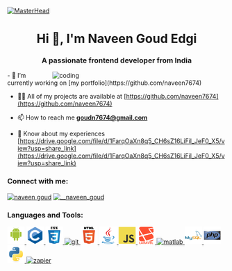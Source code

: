 [![MasterHead](https://tse3.mm.bing.net/th?id=OIP.uu_2WOK0i3fEYUG3gAcqfAHaFS&pid=Api&P=0
)](https://github.com/naveen7674
)
<h1 align="center">Hi 👋, I'm Naveen Goud Edgi</h1>
<h3 align="center">A passionate frontend developer from India</h3>
<img align="right" alt="coding" width="400" scr="https://tse2.mm.bing.net/th?id=OIP.o_ilKFHt21t3KjPlG8a8zAHaFj&pid=Api&P=0">
- 🔭 I’m currently working on [my portfolio](https://github.com/naveen7674)

- 👨‍💻 All of my projects are available at [https://github.com/naveen7674](https://github.com/naveen7674)

- 📫 How to reach me **goudn7674@gmail.com**

- 📄 Know about my experiences [https://drive.google.com/file/d/1FarqOaXn8q5_CH6sZ16LiFil_JeF0_X5/view?usp=share_link](https://drive.google.com/file/d/1FarqOaXn8q5_CH6sZ16LiFil_JeF0_X5/view?usp=share_link)

<h3 align="left">Connect with me:</h3>
<p align="left">
<a href="https://linkedin.com/in/naveen goud" target="blank"><img align="center" src="https://raw.githubusercontent.com/rahuldkjain/github-profile-readme-generator/master/src/images/icons/Social/linked-in-alt.svg" alt="naveen goud" height="30" width="40" /></a>
<a href="https://instagram.com/__naveen_goud" target="blank"><img align="center" src="https://raw.githubusercontent.com/rahuldkjain/github-profile-readme-generator/master/src/images/icons/Social/instagram.svg" alt="__naveen_goud" height="30" width="40" /></a>
</p>

<h3 align="left">Languages and Tools:</h3>
<p align="left"> <a href="https://developer.android.com" target="_blank" rel="noreferrer"> <img src="https://raw.githubusercontent.com/devicons/devicon/master/icons/android/android-original-wordmark.svg" alt="android" width="40" height="40"/> </a> <a href="https://www.cprogramming.com/" target="_blank" rel="noreferrer"> <img src="https://raw.githubusercontent.com/devicons/devicon/master/icons/c/c-original.svg" alt="c" width="40" height="40"/> </a> <a href="https://www.w3schools.com/css/" target="_blank" rel="noreferrer"> <img src="https://raw.githubusercontent.com/devicons/devicon/master/icons/css3/css3-original-wordmark.svg" alt="css3" width="40" height="40"/> </a> <a href="https://git-scm.com/" target="_blank" rel="noreferrer"> <img src="https://www.vectorlogo.zone/logos/git-scm/git-scm-icon.svg" alt="git" width="40" height="40"/> </a> <a href="https://www.w3.org/html/" target="_blank" rel="noreferrer"> <img src="https://raw.githubusercontent.com/devicons/devicon/master/icons/html5/html5-original-wordmark.svg" alt="html5" width="40" height="40"/> </a> <a href="https://www.java.com" target="_blank" rel="noreferrer"> <img src="https://raw.githubusercontent.com/devicons/devicon/master/icons/java/java-original.svg" alt="java" width="40" height="40"/> </a> <a href="https://developer.mozilla.org/en-US/docs/Web/JavaScript" target="_blank" rel="noreferrer"> <img src="https://raw.githubusercontent.com/devicons/devicon/master/icons/javascript/javascript-original.svg" alt="javascript" width="40" height="40"/> </a> <a href="https://laravel.com/" target="_blank" rel="noreferrer"> <img src="https://raw.githubusercontent.com/devicons/devicon/master/icons/laravel/laravel-plain-wordmark.svg" alt="laravel" width="40" height="40"/> </a> <a href="https://www.mathworks.com/" target="_blank" rel="noreferrer"> <img src="https://upload.wikimedia.org/wikipedia/commons/2/21/Matlab_Logo.png" alt="matlab" width="40" height="40"/> </a> <a href="https://www.mysql.com/" target="_blank" rel="noreferrer"> <img src="https://raw.githubusercontent.com/devicons/devicon/master/icons/mysql/mysql-original-wordmark.svg" alt="mysql" width="40" height="40"/> </a> <a href="https://www.php.net" target="_blank" rel="noreferrer"> <img src="https://raw.githubusercontent.com/devicons/devicon/master/icons/php/php-original.svg" alt="php" width="40" height="40"/> </a> <a href="https://www.python.org" target="_blank" rel="noreferrer"> <img src="https://raw.githubusercontent.com/devicons/devicon/master/icons/python/python-original.svg" alt="python" width="40" height="40"/> </a> <a href="https://zapier.com" target="_blank" rel="noreferrer"> <img src="https://www.vectorlogo.zone/logos/zapier/zapier-icon.svg" alt="zapier" width="40" height="40"/> </a> </p>
